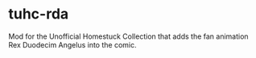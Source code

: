 # tuhc-rda
Mod for the Unofficial Homestuck Collection that adds the fan animation Rex Duodecim Angelus into the comic.
